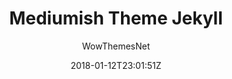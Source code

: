 ---
title: "Mediumish Theme Jekyll"
github: https://github.com/wowthemesnet/mediumish-theme-jekyll
demo: https://wowthemesnet.github.io/mediumish-theme-jekyll/
author: WowThemesNet
ssg:
  - Jekyll
cms:
  - No Cms
date: 2018-01-12T23:01:51Z
github_branch: master
description: "Jekyll Template - Mediumish"
stale: true
---